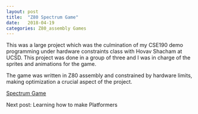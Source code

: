 ```yaml
---
layout: post
title:  "Z80 Spectrum Game"
date:   2018-04-19
categories: Z80_assembly Games
---
```

This was a large project which was the culmination of my CSE190 demo programming
under hardware constraints class with Hovav Shacham at UCSD. This project was done
in a group of three and I was in charge of the sprites and animations for the game.

The game was written in Z80 assembly and constrained by hardware limits, making optimization
a crucial aspect of the project.

[Spectrum Game][sg]

[sg]: https://github.com/khcao/8-Bit_Demo

Next post: Learning how to make Platformers

